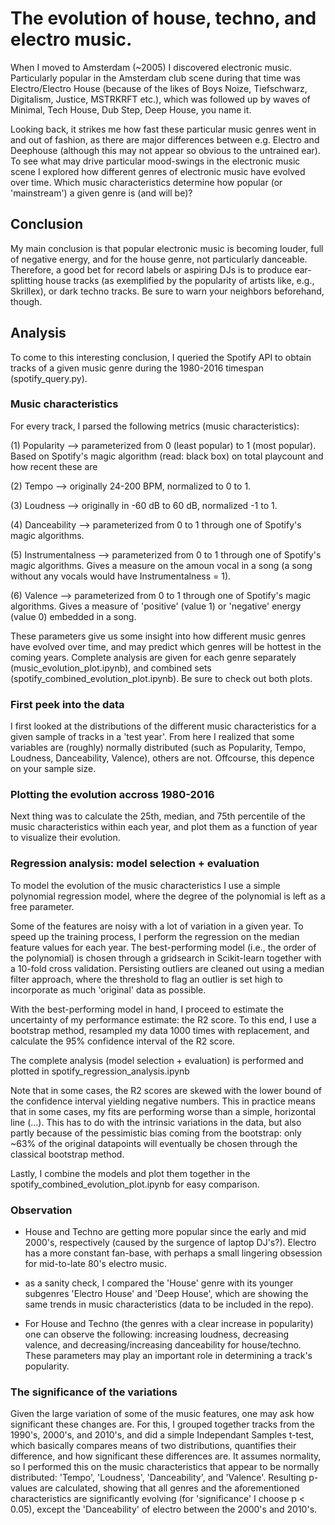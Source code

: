 # The evolution of house, techno, and electro music.

When I moved to Amsterdam (~2005) I discovered electronic music. Particularly popular in the Amsterdam club scene during that time was Electro/Electro House (because of the likes of Boys Noize, Tiefschwarz, Digitalism, Justice, MSTRKRFT etc.), which was followed up by waves of Minimal, Tech House, Dub Step, Deep House, you name it. 

Looking back, it strikes me how fast these particular music genres went in and out of fashion, as there are major differences between e.g. Electro and Deephouse (although this may not appear so obvious to the untrained ear). To see what may drive particular mood-swings in the electronic music scene I explored how different genres of electronic music have evolved over time. Which music characteristics determine how popular (or 'mainstream') a given genre is (and will be)? 

## Conclusion ##
My main conclusion is that popular electronic music is becoming louder, full of negative energy, and for the house genre, not particularly danceable. Therefore, a good bet for record labels or aspiring DJs is to produce ear-splitting house tracks (as exemplified by the popularity of artists like, e.g., Skrillex), or dark techno tracks. Be sure to warn your neighbors beforehand, though. 

## Analysis ## 
To come to this interesting conclusion, I queried the Spotify API to obtain tracks of a given music genre during the 1980-2016 timespan (spotify_query.py). 

### Music characteristics ###
For every track, I parsed the following metrics (music characteristics):

(1) Popularity --> parameterized from 0 (least popular) to 1 (most popular). Based on Spotify's magic algorithm (read: black box) on total playcount and how recent these are 

(2) Tempo --> originally 24-200 BPM, normalized to 0 to 1.

(3) Loudness --> originally in -60 dB to 60 dB, normalized -1 to 1.

(4) Danceability --> parameterized from 0 to 1 through one of Spotify's magic algorithms.

(5) Instrumentalness --> parameterized from 0 to 1 through one of Spotify's magic algorithms. Gives a measure on the amoun vocal in a song (a song without any vocals would have Instrumentalness = 1).

(6) Valence --> parameterized from 0 to 1 through one of Spotify's magic algorithms. Gives a measure of 'positive' (value 1) or 'negative' energy (value 0) embedded in a song.

These parameters give us some insight into how different music genres have evolved over time, and may predict which genres will be hottest in the coming years. Complete analysis are given for each genre separately (music_evolution_plot.ipynb), and combined sets (spotify_combined_evolution_plot.ipynb). Be sure to check out both plots. 

### First peek into the data ###
I first looked at the distributions of the different music characteristics for a given sample of tracks in a 'test year'. From here I realized that some variables are (roughly) normally distributed (such as Popularity, Tempo, Loudness, Danceability, Valence), others are not. Offcourse, this depence on your sample size.

### Plotting the evolution accross 1980-2016 ###
Next thing was to calculate the 25th, median, and 75th percentile of the music characteristics within each year, and plot them as a function of year to visualize their evolution. 

### Regression analysis: model selection + evaluation ###
To model the evolution of the music characteristics I use a simple polynomial regression model, where the degree of the polynomial is left as a free parameter.

Some of the features are noisy with a lot of variation in a given year. To speed up the training process, I perform the regression on the median feature values for each year. The best-performing model (i.e., the order of the polynomial) is chosen through a gridsearch in Scikit-learn together with a 10-fold cross validation. Persisting outliers are cleaned out using a median filter approach, where the threshold to flag an outlier is set high to incorporate as much 'original' data as possible.

With the best-performing model in hand, I proceed to estimate the uncertainty of my performance estimate: the R2 score. To this end, I use a bootstrap method, resampled my data 1000 times with replacement, and calculate the 95% confidence interval of the R2 score. 

The complete analysis (model selection + evaluation) is performed and plotted in spotify_regression_analysis.ipynb

Note that in some cases, the R2 scores are skewed with the lower bound of the confidence interval yielding negative numbers. This in practice means that in some cases, my fits are performing worse than a simple, horizontal line (...). This has to do with the intrinsic variations in the data, but also partly because of the pessimistic bias coming from the bootstrap: only ~63% of the original datapoints will eventually be chosen through the classical bootstrap method. 

Lastly, I combine the models and plot them together in the spotify_combined_evolution_plot.ipynb for easy comparison.

### Observation ### 

- House and Techno are getting more popular since the early and mid 2000's, respectively (caused by the surgence of laptop DJ's?). Electro has a more constant fan-base, with perhaps a small lingering obsession for mid-to-late 80's electro music.

- as a sanity check, I compared the 'House' genre with its younger subgenres 'Electro House' and 'Deep House', which are showing the same trends in music characteristics (data to be included in the repo). 

- For House and Techno (the genres with a clear increase in popularity) one can observe the following: increasing loudness, decreasing valence, and decreasing/increasing danceability for house/techno. These parameters may play an important role in determining a track's popularity.

### The significance of the variations ###
Given the large variation of some of the music features, one may ask how significant these changes are. For this, I grouped together tracks from the 1990's, 2000's, and 2010's, and did a simple Independant Samples t-test, which basically compares means of two distributions, quantifies their difference, and how significant these differences are. It assumes normality, so I performed this on the music characteristics that appear to be normally distributed: 'Tempo', 'Loudness', 'Danceability', and 'Valence'. Resulting p-values are calculated, showing that all genres and the aforementioned characteristics are significantly evolving (for 'significance' I choose p < 0.05), except the 'Danceability' of electro between the 2000's and 2010's.
